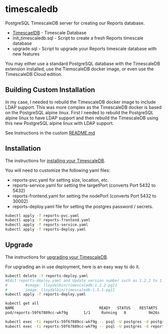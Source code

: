 # timescaledb
PostgreSQL TimescaleDB server for creating our Reports database.

* [TimescaelDB](https://www.timescale.com/products) - Timescale Database
* init_timescaledb.sql - Script to create a fresh Reports timescale database
* upgrade.sql - Script to upgrade your Reports timescale database with new features

You may either use a standard PostgreSQL database with the TimescaleDB extension installed, use the TiemscaleDB docker image, or even use the TimescaleDB Cloud edition. 

## Building Custom Installation

In my case, I needed to rebuild the TimescaleDB docker image to include LDAP support. This was more complex as the TimescaleDB docker is based on the PostgreSQL alpine linux. First I needed to rebuild the PostgreSQL alpine linux to have LDAP support and then rebuild the TimescaleDB using this new PostgreSQL alpine linux with LDAP support.

See Instructions in the custom [README.md](custom/README.md)

## Installation

The instructions for [installing your TimescaleDB](https://docs.timescale.com/latest/getting-started/installation/docker/installation-docker).

You will need to customize the following yaml files:

* reports-pvc.yaml for setting size, location, etc.
* reports-service.yaml for setting the targetPort (converts Port 5432 to 5432)
* reports-frontend.yaml for setting the nodePort (converts Port 5432 to 30002)
* reports-deploy.yaml file for setting the postgres password / secrets.

```bash
kubectl apply -f reports-pvc.yaml
kubectl apply -f reports-frontend.yaml
kubectl apply -f reports-service.yaml
kubectl apply -f reports-deploy.yaml
```
## Upgrade

The instructions for [upgrading your TimescaleDB](https://docs.timescale.com/latest/using-timescaledb/update-db).

For upgrading an in use deployment, here is an easy way to do it.

```bash
kubectl delete -f reports-deploy.yaml
#Edit reports-deploy.yaml and Update version number such as 1.2.2 to 1.5.1
#        #image: lloydalbin/timescaledb:1.2.2-pg11
#        image: lloydalbin/timescaledb:1.5.1-pg11
kubectl apply -f reports-deploy.yaml

kubectl get all
NAME                                      READY   STATUS    RESTARTS   AGE
pod/reports-59f67889cc-wkf9g       1/1     Running   0          9m26s

kubectl exec -ti reports-59f67889cc-wkf9g -- psql -U postgres -d postgres -c 'ALTER EXTENSION timescaledb UPDATE;'
kubectl exec -ti reports-59f67889cc-wkf9g -- psql -U postgres -d reports -c 'ALTER EXTENSION timescaledb UPDATE;'
```